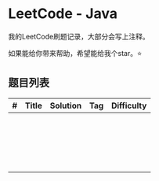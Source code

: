 # LeetCode - Java

我的LeetCode刷题记录，大部分会写上注释。

如果能给你带来帮助，希望能给我个star。⭐

## 题目列表

|  #   | Title | Solution | Tag  | Difficulty |
| :--: | :---: | :------: | :--: | :--------: |
|      |       |          |      |            |
|      |       |          |      |            |
|      |       |          |      |            |
|      |       |          |      |            |
|      |       |          |      |            |
|      |       |          |      |            |
|      |       |          |      |            |
|      |       |          |      |            |
|      |       |          |      |            |
|      |       |          |      |            |
|      |       |          |      |            |
|      |       |          |      |            |
|      |       |          |      |            |
|      |       |          |      |            |
|      |       |          |      |            |
|      |       |          |      |            |
|      |       |          |      |            |
|      |       |          |      |            |
|      |       |          |      |            |
|      |       |          |      |            |

